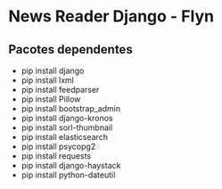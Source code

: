# News Reader Django - Flyn

## Pacotes dependentes

* pip install django
* pip install lxml
* pip install feedparser
* pip install Pillow
* pip install bootstrap_admin
* pip install django-kronos
* pip install sorl-thumbnail
* pip install elasticsearch
* pip install psycopg2
* pip install requests
* pip install django-haystack
* pip install python-dateutil